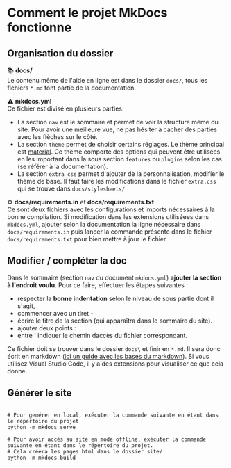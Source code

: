Comment le projet MkDocs fonctionne
===============================================

Organisation du dossier
---------------------

📚 **docs/** <br>
Le contenu même de l'aide en ligne est dans le dossier `docs/`, tous les fichiers  `*.md` font partie de la documentation.

⚠️ **mkdocs.yml** <br>
Ce fichier est divisé en plusieurs parties:
- La section `nav` est le sommaire et permet de voir la structure même du site. Pour avoir une meilleure vue, ne pas hésiter à cacher des parties avec les flèches sur le côté. 
- La section `theme` permet de choisir certains réglages. Le thème principal est [material](https://squidfunk.github.io/mkdocs-material/getting-started/). Ce thème comporte des options qui peuvent être utilisées en les important dans la sous section `features` ou `plugins` selon les cas (se référer à la documentation). 
- La section `extra_css` permet d'ajouter de la personnalisation, modifier le thème de base. Il faut faire les modifications dans le fichier `extra.css` qui se trouve dans `docs/stylesheets/`

⚙️ **docs/requirements.in** et **docs/requirements.txt** <br>
Ce sont deux fichiers avec les configurations et imports nécessaires à la bonne compliation. Si modification dans les extensions utiliséees dans `mkdocs.yml`, ajouter selon la documentation la ligne nécessaire dans `docs/requirements.in` puis lancer la commande présente dans le fichier `docs/requirements.txt` pour bien mettre à jour le fichier.

Modifier / compléter la doc
---------------------
Dans le sommaire (section `nav` du document `mkdocs.yml`) **ajouter la section à l'endroit voulu**.
Pour ce faire, effectuer les étapes suivantes :
- respecter la **bonne indentation** selon le niveau de sous partie dont il s'agit,  
- commencer avec un tiret - 
- écrire le titre de la section (qui apparaîtra dans le sommaire du site). 
- ajouter deux points :
- entre ' indiquer le chemin daccès du fichier correspondant. 

Ce fichier doit se trouver dans le dossier `docs\` et finir en `*.md`. Il sera donc écrit en markdown ([ici un guide avec les bases du markdown](https://www.ionos.fr/digitalguide/sites-internet/developpement-web/markdown/)). Si vous utilisez Visual Studio Code, il y a des extensions pour visualiser ce que cela donne.



Générer le site
---------------------

```console

# Pour genérer en local, exécuter la commande suivante en étant dans le répertoire du projet
python -m mkdocs serve

# Pour avoir accès au site en mode offline, exécuter la commande suivante en étant dans le répertoire du projet. 
# Cela créera les pages html dans le dossier site/
python -m mkdocs build
```